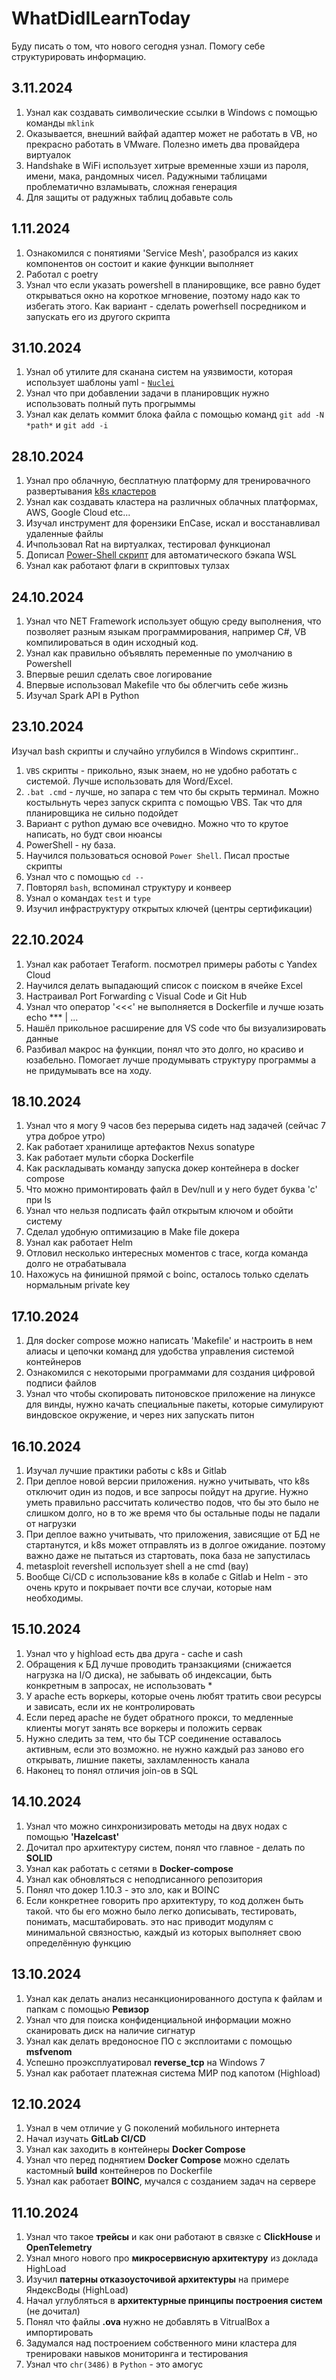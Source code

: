 # WhatDidILearnToday
Буду писать о том, что нового сегодня узнал. Помогу себе структурировать информацию.

## 3.11.2024
1. Узнал как создавать символические ссылки в Windows с помощью команды `mklink`
2. Оказывается, внешний вайфай адаптер может не работать в VB, но прекрасно работать в VMware. Полезно иметь два провайдера виртуалок
3. Handshake в WiFi использует хитрые временные хэши из пароля, имени, мака, рандомных чисел. Радужными таблицами проблематично взламывать, сложная генерация 
4. Для защиты от радужных таблиц добавьте соль

## 1.11.2024
1. Ознакомился с понятиями 'Service Mesh', разобрался из каких компонентов он состоит и какие функции выполняет
2. Работал с poetry
3. Узнал что если указать powershell в планировщике, все равно будет открываться окно на короткое мгновение, поэтому надо как то избегать этого. Как вариант - сделать powerhsell посредником и запускать его из другого скрипта

## 31.10.2024
1. Узнал об утилите для сканана систем на уязвимости, которая использует шаблоны yaml - [`Nuclei`](https://habr.com/ru/articles/744222/)
2. Узнал что при добавлении задачи в планировщик нужно использовать полный путь прогрыммы
3. Узнал как делать коммит блока файла с помощью команд `git add -N *path*` и `git add -i`

## 28.10.2024
1. Узнал про облачную, бесплатную платформу для тренировачного развертывания [k8s кластеров](https://training.play-with-kubernetes.com/)
2. Узнал как создавать кластера на различных облачных платформах, AWS, Google Cloud etc...
3. Изучал инструмент для форензики EnCase, искал и восстанавливал удаленные файлы
4. Ичпользовал Rat на виртуалках, тестировал функционал
5. Дописал [Power-Shell скрипт](https://github.com/paulitoop/wsl-auto-backup) для автоматического бэкапа WSL
6. Узнал как работают флаги в скриптовых тулзах

## 24.10.2024
1. Узнал что NET Framework использует общую среду выполнения, что позволяет разным языкам программирования, например C#, VB компилироваться в один исходный код.
2. Узнал как правильно объявлять переменные по умолчанию в Powershell
3. Впервые решил сделать свое логирование
4. Впервые использовал Makefile что бы облегчить себе жизнь
5. Изучал Spark API в Python

## 23.10.2024
Изучал bash скрипты и случайно углубился в Windows скриптинг..
1. `VBS` скрипты - прикольно, язык знаем, но не удобно работать с системой. Лучше использовать для Word/Excel.
2. `.bat .cmd` - лучше, но запара с тем что бы скрыть терминал. Можно костыльнуть через запуск скрипта с помощью VBS. Так что для планировщика не сильно подойдет
3. Вариант с python думаю все очевидно. Можно что то крутое написать, но будт свои нюансы
4. PowerShell - ну база.
5. Научился пользоваться основой `Power Shell`. Писал простые скрипты
6. Узнал что с помощью `cd --`
7. Повторял `bash`, вспоминал структуру и конвеер
8. Узнал о командах `test` и `type`
9. Изучил инфраструктуру открытых ключей (центры сертификации)
   
## 22.10.2024
1. Узнал как работает Teraform. посмотрел примеры работы с Yandex Cloud
2. Научился делать выпадающий список с поиском в ячейке Excel
3. Настраивал Port Forwarding с Visual Code и Git Hub
4. Узнал что оператор '<<<' не выполняется в Dockerfile и лучше юзать echo *** | ...
5. Нашёл прикольное расширение для VS code что бы визуализировать данные
6. Разбивал макрос на функции, понял что это долго, но красиво и юзабельно. Помогает лучше продумывать структуру программы а не придумывать все на ходу.

## 18.10.2024
1. Узнал что я могу 9 часов без перерыва сидеть над задачей (сейчас 7 утра доброе утро)
2. Как работает хранилище артефактов Nexus sonatype
3. Как работает мульти сборка Dockerfile
4. Как раскладывать команду запуска докер контейнера в docker compose
5. Что можно примонтировать файл в Dev/null и у него будет буква 'с' при ls
6. Узнал что нельзя подписать файл открытым ключом и обойти систему
7. Сделал удобную оптимизацию в Make file докера
8. Узнал как работает Helm 
9. Отловил несколько интересных моментов с trace, когда команда долго не отрабатывала 
10. Нахожусь на финишной прямой с boinc, осталось только сделать нормальным private key

## 17.10.2024
1. Для docker compose можно написать 'Makefile' и настроить в нем алиасы и цепочки команд для удобства управления системой контейнеров
2. Ознакомился с некоторыми программами для создания цифровой подписи файлов
3. Узнал что чтобы скопировать питоновское приложение на линуксе для винды, нужно качать специальные пакеты, которые симулируют виндовское окружение, и через них запускать питон


## 16.10.2024
1. Изучал лучшие практики работы с k8s и Gitlab
2. При деплое новой версии приложения. нужно учитывать, что k8s отключит один из подов, и все запросы пойдут на другие. Нужно уметь правильно рассчитать количество подов, что бы это было не слишком долго, но в то же время что бы остальные поды не падали от нагрузки
3. При деплое важно учитывать, что приложения, зависящие от БД не стартанутся, и k8s может отправлять из в долгое ожидание. поэтому важно даже не пытаться из стартовать, пока база не запустилась
4. metasploit revershell использует shell а не cmd (вау)
5. Вообще Ci/CD с использование k8s в колабе с Gitlab и Helm - это очень круто и покрывает почти все случаи, которые нам необходимы.


## 15.10.2024
1. Узнал что у highload есть два друга - cache и cash
2. Обращения к БД лучше проводить транзакциями (снижается нагрузка на I/O диска), не забывать об индексации, быть конкретным в запросах, не использовать *
3. У apache есть воркеры, которые очень любят тратить свои ресурсы и зависать, если их не контролировать
4. Если перед apache не будет обратного прокси, то медленные клиенты могут занять все воркеры и положить сервак
5. Нужно следить за тем, что бы TCP соединение оставалось активным, если это возможно. не нужно каждый раз заново его открывать, лишние пакеты, захламленность канала
6. Наконец то понял отличия join-ов в SQL



## 14.10.2024
1. Узнал что можно синхронизировать методы на двух нодах с помощью **'Hazelcast'**
2. Дочитал про архитектуру систем, понял что главное - делать по **SOLID**
3. Узнал как работать с сетями в **Docker-compose**
4. Узнал как обновляться с неподписанного репозитория
5. Понял что докер 1.10.3 - это зло, как и BOINC 
6. Если конкретнее говорить про архитектуру, то код должен быть такой. что бы его можно было легко дописывать, тестировать, понимать, масштабировать. это нас приводит модулям с минимальной связностью, каждый из которых выполняет свою определённую функцию

## 13.10.2024
1. Узнал как делать анализ несанкционированного доступа к файлам и папкам с помощью **Ревизор**
2. Узнал что для поиска конфиденциальной информации можно сканировать диск на наличие сигнатур
3. Узнал как делать вредоносное ПО с эксплоитами с помощью **msfvenom**
4. Успешно проэксплуатировал **reverse_tcp** на Windows 7
5. Узнал как работает платежная система МИР под капотом (Highload)

## 12.10.2024
1. Узнал в чем отличие у G поколений мобильного интернета
2. Начал изучать **GitLab CI/CD**
3. Узнал как заходить в контейнеры **Docker Compose**
4. Узнал что перед поднятием **Docker Compose** можно сделать кастомный **build** контейнеров по Dockerfile
5. Узнал как работает **BOINC**, мучался с созданием задач на сервере

## 11.10.2024
1. Узнал что такое **трейсы** и как они работают в связке с **ClickHouse** и **OpenTelemetry**
2. Узнал много нового про **микросервисную архитектуру** из доклада HighLoad
3. Изучил **патерны отказоусточивой архитектуры** на примере ЯндексВоды (HighLoad)
4. Начал углубляться в **архитектурные принципы построения систем** (не дочитал)
5. Понял что файлы **.ova** нужно не добавлять в VitrualBox а импортировать
6. Задумался над построением собственного мини кластера для тренироваки навыков мониторинга и тестирования
7. Узнал что `chr(3486)` в `Python` - это амогус
